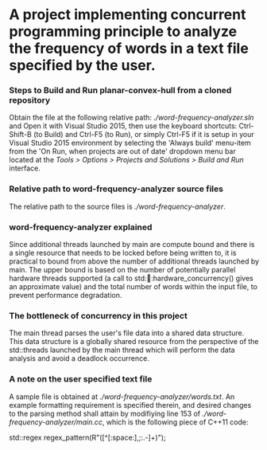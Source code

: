 # A project implementing concurrent programming principle to analyze the frequency of words in a text file specified by the user.

### Steps to Build and Run planar-convex-hull from a cloned repository
Obtain the file at the following relative path: *./word-frequency-analyzer.sln* and Open it with Visual Studio 2015,
then use the keyboard shortcuts: Ctrl-Shift-B (to Build) and Ctrl-F5 (to Run), or simply Ctrl-F5 if it is setup
in your Visual Studio 2015 environment by selecting the 'Always build' menu-item from the
'On Run, when projects are out of date' dropdown menu bar located at the
*Tools > Options > Projects and Solutions > Build and Run* interface.

### Relative path to word-frequency-analyzer source files
The relative path to the source files is *./word-frequency-analyzer*.

### word-frequency-analyzer explained
Since additional threads launched by main are compute bound and there is a single resource that needs to be locked before being
written to, it is practical to bound from above the number of additional threads launched by main. The upper bound is based on
the number of potentially parallel hardware threads supported (a call to std::thread::hardware_concurrency() gives an approximate value)
and the total number of words within the input file, to prevent performance degradation.

### The bottleneck of concurrency in this project
The main thread parses the user's file data into a shared data structure. This data structure is a globally shared resource from the perspective
of the std::threads launched by the main thread which will perform the data analysis and avoid a deadlock occurrence.

### A note on the user specified text file
A sample file is obtained at *./word-frequency-analyzer/words.txt*. An example formatting requirement is specified therein, and desired changes to
the parsing method shall attain by modifiying line 153 of *./word-frequency-analyzer/main.cc*, which is the following piece of C++11 code:

std::regex regex_pattern(R"([^[:space:],;:.-]+)");